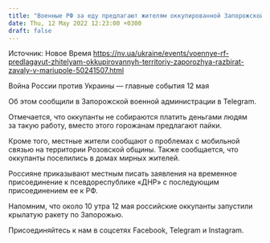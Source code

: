 ```yaml
---
title: "Военные РФ за еду предлагают жителям оккупированной Запорожской области разбирать завалы в Мариуполе — ОВА"
date: Thu, 12 May 2022 12:23:00 +0300
draft: false
---
```

Источник: Новое Время https://nv.ua/ukraine/events/voennye-rf-predlagayut-zhitelyam-okkupirovannyh-territoriy-zaporozhya-razbirat-zavaly-v-mariupole-50241507.html


Война России против Украины — главные события 12 мая

Об этом сообщили в Запорожской военной администрации в Telegram.

 Отмечается, что оккупанты не собираются платить деньгами людям за такую работу, вместо этого горожанам предлагают пайки.

 Кроме того, местные жители сообщают о проблемах с мобильной связью на территории Розовской общины. Также сообщается, что оккупанты поселились в домах мирных жителей.

 Россияне приказывают местным писать заявления на временное присоединение к псевдореспублике «ДНР» с последующим присоединением ее к РФ.

 Напомним, что около 10 утра 12 мая российские оккупанты запустили крылатую ракету по Запорожью.

Присоединяйтесь к нам в соцсетях Facebook, Telegram и Instagram.

